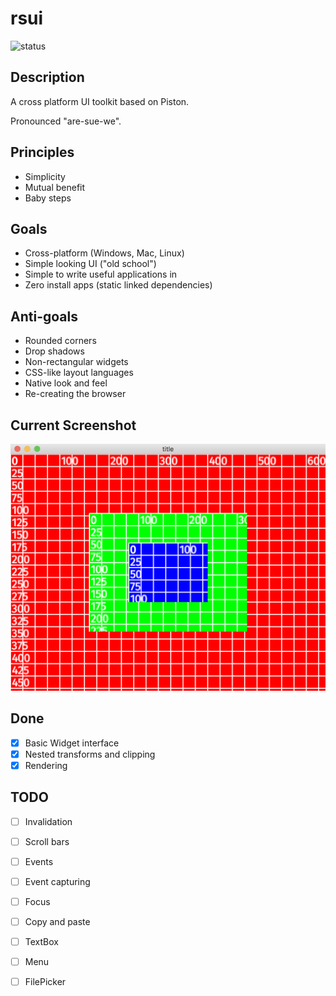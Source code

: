 # rsui

![status](https://api.travis-ci.org/bgard6977/rsui.svg?branch=master)

## Description

A cross platform UI toolkit based on Piston.

Pronounced "are-sue-we".

## Principles

- Simplicity
- Mutual benefit
- Baby steps

## Goals

- Cross-platform (Windows, Mac, Linux)
- Simple looking UI ("old school")
- Simple to write useful applications in
- Zero install apps (static linked dependencies)

## Anti-goals

- Rounded corners
- Drop shadows
- Non-rectangular widgets
- CSS-like layout languages
- Native look and feel
- Re-creating the browser

## Current Screenshot

![screenshot](doc/img/status.png)

## Done

- [x] Basic Widget interface
- [x] Nested transforms and clipping
- [x] Rendering

## TODO

- [ ] Invalidation
- [ ] Scroll bars
- [ ] Events
- [ ] Event capturing 
- [ ] Focus
- [ ] Copy and paste
- [ ] TextBox
- [ ] Menu
- [ ] FilePicker

